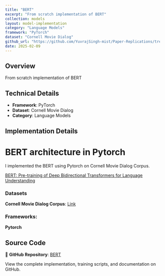 ```yaml
---
title: "BERT"
excerpt: "From scratch implementation of BERT"
collection: models
layout: model-implementation
category: "Language Models"
framework: "PyTorch"
dataset: "Cornell Movie Dialog"
github_url: "https://github.com/YuvrajSingh-mist/Paper-Replications/tree/master/BERT"
date: 2025-02-09
---
```


## Overview
From scratch implementation of BERT

## Technical Details
- **Framework**: PyTorch
- **Dataset**: Cornell Movie Dialog
- **Category**: Language Models

## Implementation Details

# BERT architecture in Pytorch

I implemented the BERT using Pytorch on Cornell Movie Dialog Corpus.

[BERT: Pre-training of Deep Bidirectional Transformers for Language Understanding](https://arxiv.org/abs/1810.04805)


### Datasets

**Cornell Movie Dialog Corpus**: [Link](https://www.cs.cornell.edu/~cristian/Cornell_Movie-Dialogs_Corpus.html)

### Frameworks:
**Pytorch**

## Source Code
📁 **GitHub Repository**: [BERT](https://github.com/YuvrajSingh-mist/Paper-Replications/tree/master/BERT)

View the complete implementation, training scripts, and documentation on GitHub.
